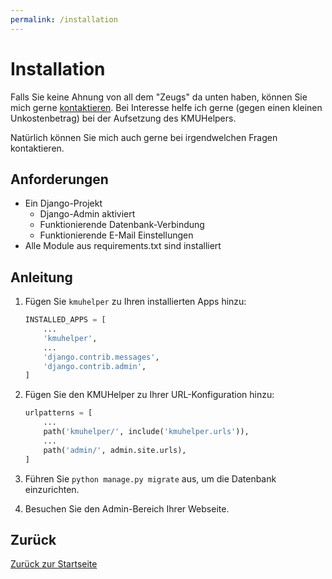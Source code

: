 ```yaml
---
permalink: /installation
---
```


# Installation

Falls Sie keine Ahnung von all dem "Zeugs" da unten haben, können Sie mich gerne [kontaktieren](https://rafaelurben.github.io/diverses/rafaelurben/#kontakt). Bei Interesse helfe ich gerne (gegen einen kleinen Unkostenbetrag) bei der Aufsetzung des KMUHelpers.

Natürlich können Sie mich auch gerne bei irgendwelchen Fragen kontaktieren.

## Anforderungen

-   Ein Django-Projekt
    -   Django-Admin aktiviert
    -   Funktionierende Datenbank-Verbindung
    -   Funktionierende E-Mail Einstellungen
-   Alle Module aus requirements.txt sind installiert

## Anleitung

1.  Fügen Sie `kmuhelper` zu Ihren installierten Apps hinzu:

    ```python
    INSTALLED_APPS = [
        ...
        'kmuhelper',
        ...
        'django.contrib.messages',
        'django.contrib.admin',
    ]
    ```

2.  Fügen Sie den KMUHelper zu Ihrer URL-Konfiguration hinzu:

    ```python
    urlpatterns = [
        ...
        path('kmuhelper/', include('kmuhelper.urls')),
        ...
        path('admin/', admin.site.urls),
    ]
    ```

3.  Führen Sie `python manage.py migrate` aus, um die Datenbank einzurichten.

4.  Besuchen Sie den Admin-Bereich Ihrer Webseite.

## Zurück

[Zurück zur Startseite](./)

